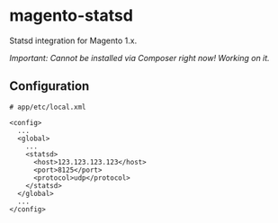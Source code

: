 magento-statsd
==============

Statsd integration for Magento 1.x.

*Important: Cannot be installed via Composer right now! Working on it.*

Configuration
-------------



```
# app/etc/local.xml

<config>
  ...
  <global>
    ...
    <statsd>
      <host>123.123.123.123</host>
      <port>8125</port>
      <protocol>udp</protocol>
    </statsd>
  </global>
  ...
</config>
```
